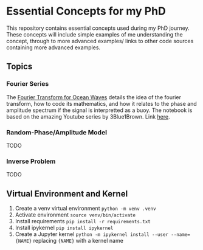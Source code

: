 # Essential Concepts for my PhD
This repository contains essential concepts used during my PhD journey.
These concepts will include simple examples of me understanding the concept, through to more advanced examples/ links to other code sources containing more advanced examples.


## Topics
### Fourier Series
The [Fourier Transform for Ocean Waves](resources/fourier_for_ocean_waves.ipynb) details the idea of the fourier transform, how to code its mathematics, and how it relates to the phase and amplitude spectrum if the signal is interpretted as a buoy. The notebook is based on the amazing Youtube series by 3Blue1Brown. Link [here](https://youtu.be/spUNpyF58BY). 

### Random-Phase/Amplitude Model
TODO

### Inverse Problem
TODO

## Virtual Environment and Kernel
1. Create a venv virtual environment `python -m venv .venv`
2. Activate environment `source venv/bin/activate`
3. Install requirements `pip install -r requirements.txt`
4. Install ipykernel `pip install ipykernel`
5. Create a Jupyter kernel `python -m ipykernel install --user --name={NAME}` replacing `{NAME}` with a kernel name